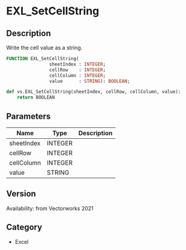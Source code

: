 # EXL_SetCellString

## Description
Write the cell value as a string.

```pascal
FUNCTION EXL_SetCellString(
				sheetIndex : INTEGER;
				cellRow    : INTEGER;
				cellColumn : INTEGER;
				value      : STRING): BOOLEAN;
```

```python
def vs.EXL_SetCellString(sheetIndex, cellRow, cellColumn, value):
    return BOOLEAN
```

## Parameters
|Name|Type|Description|
|---|---|---|
|sheetIndex|INTEGER|   |
|cellRow|INTEGER|   |
|cellColumn|INTEGER|   |
|value|STRING|   |

## Version
Availability: from Vectorworks 2021

## Category
* Excel

